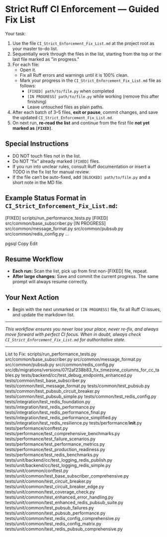# Strict Ruff CI Enforcement — Guided Fix List

Your task:
1. Use the file `CI_Strict_Enforcement_Fix_List.md` at the project root as your master to-do list.
2. Sequentially work through the files in the list, starting from the top or the last file marked as "in progress."
3. For each file:
    - Open it.
    - Fix all Ruff errors and warnings until it is 100% clean.
    - Mark your progress in the `CI_Strict_Enforcement_Fix_List.md` file as follows:
        - `[FIXED] path/to/file.py` when completed
        - `[IN PROGRESS] path/to/file.py` while working (remove this after finishing)
        - Leave untouched files as plain paths.
4. After each batch of 3–5 files, **exit or pause**, commit changes, and save the updated `CI_Strict_Enforcement_Fix_List.md`.
5. On next run, **re-read the list** and continue from the first file **not yet marked as `[FIXED]`**.

## Special Instructions
- DO NOT touch files not in the list.
- Do NOT “fix” already marked `[FIXED]` files.
- If you run into unclear rules, consult Ruff documentation or insert a TODO in the fix list for manual review.
- If the file can’t be auto-fixed, add `[BLOCKED] path/to/file.py` and a short note in the MD file.

## Example Status Format in `CI_Strict_Enforcement_Fix_List.md`:
[FIXED] scripts/run_performance_tests.py
[FIXED] src/common/base_subscriber.py
[IN PROGRESS] src/common/message_format.py
src/common/pubsub.py
src/common/redis_config.py
...

pgsql
Copy
Edit

## Resume Workflow
- **Each run:** Scan the list, pick up from first non-[FIXED] file, repeat.
- **After large changes:** Save and commit the current progress. The same prompt will always resume correctly.

## Your Next Action
- Begin with the next unmarked or `[IN PROGRESS]` file, fix all Ruff CI issues, and update the markdown list.

---

*This workflow ensures you never lose your place, never re-fix, and always move forward with perfect CI focus. When in doubt, always check `CI_Strict_Enforcement_Fix_List.md` for authoritative state.*

------

List to Fix:
scripts/run_performance_tests.py
src/common/base_subscriber.py
src/common/message_format.py
src/common/pubsub.py
src/common/redis_config.py
src/db/migrations/versions/07f2af238b83_fix_timezone_columns_for_cc_tables.py
tests/backend/cc/test_debug_endpoints_enhanced.py
tests/common/test_base_subscriber.py
tests/common/test_message_format.py
tests/common/test_pubsub.py
tests/common/test_pubsub_circuit_breaker.py
tests/common/test_pubsub_simple.py
tests/common/test_redis_config.py
tests/integration/test_redis_foundation.py
tests/integration/test_redis_performance.py
tests/integration/test_redis_performance_final.py
tests/integration/test_redis_performance_simplified.py
tests/integration/test_redis_resilience.py
tests/performance/__init__.py
tests/performance/conftest.py
tests/performance/test_comprehensive_benchmarks.py
tests/performance/test_failure_scenarios.py
tests/performance/test_performance_metrics.py
tests/performance/test_production_readiness.py
tests/performance/test_redis_benchmarks.py
tests/unit/backend/cc/test_logging_redis_publish.py
tests/unit/backend/cc/test_logging_redis_simple.py
tests/unit/common/conftest.py
tests/unit/common/test_base_subscriber_comprehensive.py
tests/unit/common/test_circuit_breaker.py
tests/unit/common/test_circuit_breaker_edge.py
tests/unit/common/test_coverage_check.py
tests/unit/common/test_enhanced_error_handling.py
tests/unit/common/test_enhanced_redis_pubsub_suite.py
tests/unit/common/test_pubsub_failures.py
tests/unit/common/test_pubsub_performance.py
tests/unit/common/test_redis_config_comprehensive.py
tests/unit/common/test_redis_config_matrix.py
tests/unit/common/test_redis_pubsub_comprehensive.py
